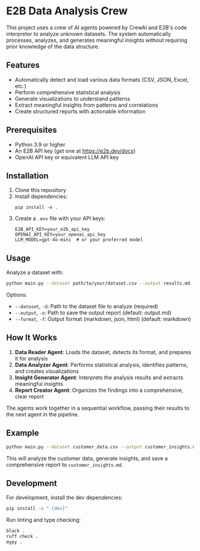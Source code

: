 # E2B Data Analysis Crew

This project uses a crew of AI agents powered by CrewAI and E2B's code interpreter to analyze unknown datasets. The system automatically processes, analyzes, and generates meaningful insights without requiring prior knowledge of the data structure.

## Features

- Automatically detect and load various data formats (CSV, JSON, Excel, etc.)
- Perform comprehensive statistical analysis
- Generate visualizations to understand patterns
- Extract meaningful insights from patterns and correlations
- Create structured reports with actionable information

## Prerequisites

- Python 3.9 or higher
- An E2B API key (get one at https://e2b.dev/docs)
- OpenAI API key or equivalent LLM API key

## Installation

1. Clone this repository
2. Install dependencies:
   ```
   pip install -e .
   ```
3. Create a `.env` file with your API keys:
   ```
   E2B_API_KEY=your_e2b_api_key
   OPENAI_API_KEY=your_openai_api_key
   LLM_MODEL=gpt-4o-mini  # or your preferred model
   ```

## Usage

Analyze a dataset with:

```bash
python main.py --dataset path/to/your/dataset.csv --output results.md
```

Options:
- `--dataset`, `-d`: Path to the dataset file to analyze (required)
- `--output`, `-o`: Path to save the output report (default: output.md)
- `--format`, `-f`: Output format (markdown, json, html) (default: markdown)

## How It Works

1. **Data Reader Agent**: Loads the dataset, detects its format, and prepares it for analysis
2. **Data Analyzer Agent**: Performs statistical analysis, identifies patterns, and creates visualizations
3. **Insight Generator Agent**: Interprets the analysis results and extracts meaningful insights
4. **Report Creator Agent**: Organizes the findings into a comprehensive, clear report

The agents work together in a sequential workflow, passing their results to the next agent in the pipeline.

## Example

```bash
python main.py --dataset customer_data.csv --output customer_insights.md
```

This will analyze the customer data, generate insights, and save a comprehensive report to `customer_insights.md`.

## Development

For development, install the dev dependencies:

```bash
pip install -e ".[dev]"
```

Run linting and type checking:

```bash
black .
ruff check .
mypy .
```